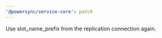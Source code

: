 ```yaml
---
'@powersync/service-core': patch
---
```


Use slot_name_prefix from the replication connection again.
